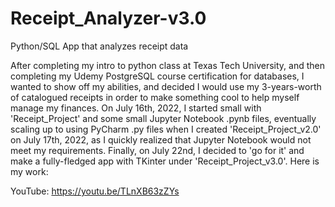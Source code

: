 # Receipt_Analyzer-v3.0
Python/SQL App that analyzes receipt data

After completing my intro to python class at Texas Tech University, and then completing my Udemy PostgreSQL course certification for databases, I wanted to show off my abilities, and decided I would use my 3-years-worth of catalogued receipts in order to make something cool to help myself manage my finances.
On July 16th, 2022, I started small with 'Receipt_Project' and some small Jupyter Notebook .pynb files, eventually scaling up to using PyCharm .py files when I created 'Receipt_Project_v2.0' on July 17th, 2022, as I quickly realized that Jupyter Notebook would not meet my requirements.
Finally, on July 22nd, I decided to 'go for it' and make a fully-fledged app with TKinter under 'Receipt_Project_v3.0'. Here is my work:

YouTube: https://youtu.be/TLnXB63zZYs
